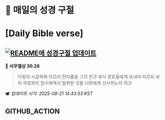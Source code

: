 # 🙏 매일의 성경 구절
# [Daily Bible verse]
## [![README에 성경구절 업데이트](https://github.com/DONGSUKA/first_test/actions/workflows/update-readme-bible.yml/badge.svg)](https://github.com/DONGSUKA/first_test/actions/workflows/update-readme-bible.yml)
<!-- START_BIBLE_VERSE -->
📖 **사무엘상 30:26**
> 다윗이 시글락에 이르러 전리품을 그의 친구 유다 장로들에게 보내어 이르되 보라 여호와의 원수에게서 탈취한 것을 너희에게 선사하노라 하고

🕊️ _업데이트 시각: 2025-08-21 14:43:53 KST_
  <!-- END_BIBLE_VERSE -->
## GITHUB_ACTION
